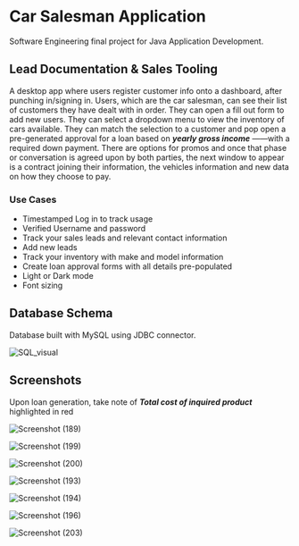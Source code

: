 # Car Salesman Application

Software Engineering final project for Java Application Development.

## Lead Documentation & Sales Tooling

A desktop app where users register customer info onto a dashboard, after punching
in/signing in. Users, which are the car salesman, can see their list of customers they
have dealt with in order. They can open a fill out form to add new users. They can select a dropdown menu to view the inventory of cars available. They can match the selection to a customer and pop open a pre-generated approval for a loan based on ***yearly gross income*** ——with a required down payment. There are options for promos and once that phase or conversation is agreed upon by both parties, the next window to appear is a contract joining their information, the vehicles information and new data on how they choose to pay.

### Use Cases

+ Timestamped Log in to track usage
+ Verified Username and password
+ Track your sales leads and relevant contact information
+ Add new leads
+ Track your inventory with make and model information
+ Create loan approval forms with all details pre-populated
+ Light or Dark mode
+ Font sizing 

## Database Schema

Database built with MySQL using JDBC connector.

![SQL_visual](https://user-images.githubusercontent.com/87147191/205205487-801ee871-153e-41e7-99bc-b21cca1e5e51.png)

## Screenshots
Upon loan generation, take note of ***Total cost of inquired product*** highlighted in red


![Screenshot (189)](https://user-images.githubusercontent.com/87147191/205206218-23ea9c20-e817-4e36-ba4a-dfe6288baeff.png)



![Screenshot (199)](https://user-images.githubusercontent.com/87147191/205206206-baa28a89-8749-4849-a39c-041efbb74c04.png)



![Screenshot (200)](https://user-images.githubusercontent.com/87147191/205206207-bbd53084-1964-4b22-a7ca-d271b008062b.png)



![Screenshot (193)](https://user-images.githubusercontent.com/87147191/205207374-2e34387f-9963-41a9-9b6f-ce76b5ebb0b7.png)



![Screenshot (194)](https://user-images.githubusercontent.com/87147191/205206221-6f7dca9e-3312-4fdf-99a2-17a7ab54f32b.png)




![Screenshot (196)](https://user-images.githubusercontent.com/87147191/205206222-aab474cf-9868-48ba-9e46-23580dc34797.png)



![Screenshot (203)](https://user-images.githubusercontent.com/87147191/205206208-850d8ce1-7043-44cb-8232-779da5903aa5.png)
